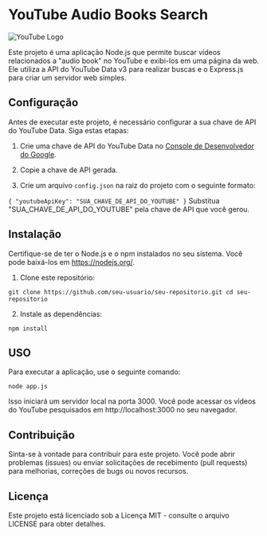 # YouTube Audio Books Search

![YouTube Logo](https://www.gstatic.com/youtube/img/branding/youtubelogo/svg/youtubelogo.svg)

Este projeto é uma aplicação Node.js que permite buscar vídeos relacionados a "audio book" no YouTube e exibi-los em uma página da web. Ele utiliza a API do YouTube Data v3 para realizar buscas e o Express.js para criar um servidor web simples.

## Configuração

Antes de executar este projeto, é necessário configurar a sua chave de API do YouTube Data. Siga estas etapas:

1. Crie uma chave de API do YouTube Data no [Console de Desenvolvedor do Google](https://console.developers.google.com/).

2. Copie a chave de API gerada.

3. Crie um arquivo `config.json` na raiz do projeto com o seguinte formato:

  `
  {
    "youtubeApiKey": "SUA_CHAVE_DE_API_DO_YOUTUBE"
  }
  `
Substitua "SUA_CHAVE_DE_API_DO_YOUTUBE" pela chave de API que você gerou.

## Instalação

Certifique-se de ter o Node.js e o npm instalados no seu sistema. Você pode baixá-los em https://nodejs.org/.


1. Clone este repositório:

  `git clone https://github.com/seu-usuario/seu-repositorio.git
  cd seu-repositorio`  

2. Instale as dependências:

  `npm install`

## USO

Para executar a aplicação, use o seguinte comando:

  `node app.js`

Isso iniciará um servidor local na porta 3000. Você pode acessar os vídeos do YouTube pesquisados em http://localhost:3000 no seu navegador.


## Contribuição

Sinta-se à vontade para contribuir para este projeto. Você pode abrir problemas (issues) ou enviar solicitações de recebimento (pull requests) para melhorias, correções de bugs ou novos recursos.

## Licença

Este projeto está licenciado sob a Licença MIT - consulte o arquivo LICENSE para obter detalhes.
